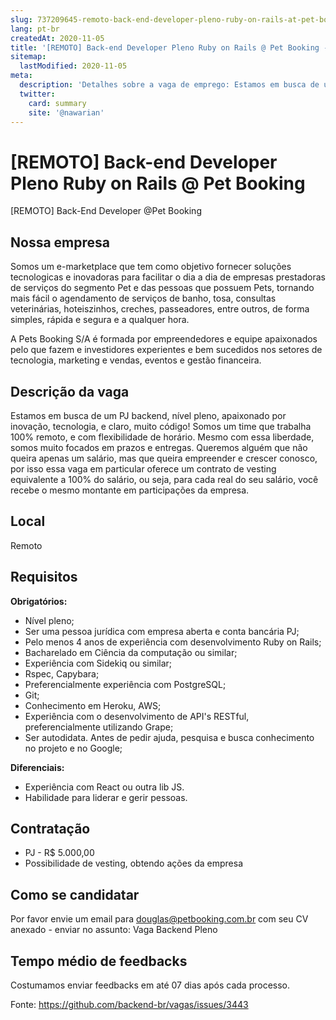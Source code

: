 ```yaml
---
slug: 737209645-remoto-back-end-developer-pleno-ruby-on-rails-at-pet-booking
lang: pt-br
createdAt: 2020-11-05
title: '[REMOTO] Back-end Developer Pleno Ruby on Rails @ Pet Booking - Vaga de Emprego'
sitemap:
  lastModified: 2020-11-05
meta:
  description: 'Detalhes sobre a vaga de emprego: Estamos em busca de um PJ backend, nível pleno, apaixonado por inovação, tecnologia, e claro, muito código! Somos um time que trabalha 100% remoto, e com flexibilidade de horário. Mesmo com essa liberdade, somos muito focados em prazos e entregas. Queremos alguém que não queira apenas um salário, mas que queira empreender e crescer conosco, por isso essa vaga em particular oferece um contrato de vesting equivalente a 100% do salário, ou seja, para cada real do seu salário, você recebe o mesmo montante em participações da empresa.'
  twitter:
    card: summary
    site: '@nawarian'
---
```


# [REMOTO] Back-end Developer Pleno Ruby on Rails @ Pet Booking

[REMOTO] Back-End Developer @Pet Booking

## Nossa empresa

Somos um e-marketplace que tem como objetivo fornecer soluções tecnologicas e inovadoras para facilitar o dia a dia de empresas prestadoras de serviços do segmento Pet e das pessoas que possuem Pets, tornando mais fácil o agendamento de serviços de banho, tosa, consultas veterinárias, hoteiszinhos, creches, passeadores, entre outros, de forma simples, rápida e segura e a qualquer hora.

A Pets Booking S/A é formada por empreendedores e equipe apaixonados pelo que fazem e investidores experientes e bem sucedidos nos setores de tecnologia, marketing e vendas, eventos e gestão financeira.

## Descrição da vaga
Estamos em busca de um PJ backend, nível pleno, apaixonado por inovação, tecnologia, e claro, muito código! Somos um time que trabalha 100% remoto, e com flexibilidade de horário. Mesmo com essa liberdade, somos muito focados em prazos e entregas. Queremos alguém que não queira apenas um salário, mas que queira empreender e crescer conosco, por isso essa vaga em particular oferece um contrato de vesting equivalente a 100% do salário, ou seja, para cada real do seu salário, você recebe o mesmo montante em participações da empresa.

## Local
Remoto

## Requisitos
**Obrigatórios:**
* Nível pleno;
* Ser uma pessoa jurídica com empresa aberta e conta bancária PJ;
* Pelo menos 4 anos de experiência com desenvolvimento Ruby on Rails;
* Bacharelado em Ciência da computação ou similar;
* Experiência com Sidekiq ou similar;
* Rspec, Capybara;
* Preferencialmente experiência com PostgreSQL;
* Git;
* Conhecimento em Heroku, AWS;
* Experiência com o desenvolvimento de API's RESTful, preferencialmente utilizando Grape;
* Ser autodidata. Antes de pedir ajuda, pesquisa e busca conhecimento no projeto e no Google;

**Diferenciais:**
* Experiência com React ou outra lib JS.
* Habilidade para liderar e gerir pessoas.

## Contratação
* PJ - R$ 5.000,00
* Possibilidade de vesting, obtendo ações da empresa

## Como se candidatar
Por favor envie um email para douglas@petbooking.com.br com seu CV anexado - enviar no assunto: Vaga Backend Pleno

## Tempo médio de feedbacks
Costumamos enviar feedbacks em até 07 dias após cada processo.

Fonte: https://github.com/backend-br/vagas/issues/3443